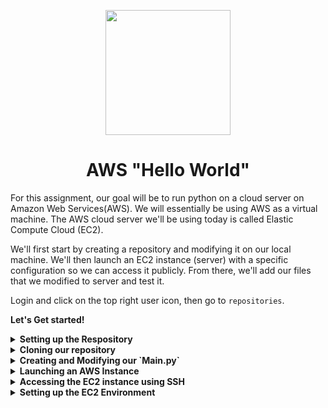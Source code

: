 <p align = "center" draggable=”false” ><img src="https://user-images.githubusercontent.com/37101144/161836199-fdb0219d-0361-4988-bf26-48b0fad160a3.png" 
     width="200px"
     height="auto"/>
</p>



# <h1 align="center" id="heading">AWS "Hello World"</h1>

For this assignment, our goal will be to run python on a cloud server on Amazon Web Services(AWS). We will essentially be using AWS as a virtual machine. The AWS cloud server we'll be using today is called Elastic Compute Cloud (EC2).

We'll first start by creating a repository and modifying it on our local machine. We'll then launch an EC2 instance (server) with a specific configuration so we can access it publicly. From there, we'll add our files that we modified to server and test it.

Login and click on the top right user icon, then go to `repositories`. 

<b>Let's Get started!</b>

<details>
     <summary><b>Setting up the Respository</b></summary>

#### Creating our Repository

Login to GitHub and navigate to your repositories.

<p align="center">
  <img src="https://user-images.githubusercontent.com/37101144/162326947-3bfb4451-9854-41e8-9014-a02ed1322d66.png">
</p>



When viewing the respository page, click on `New` and proceed to create your repo.

<p align="center">
  <img src="https://user-images.githubusercontent.com/37101144/162327218-e1429ab2-2b24-4822-95bf-4411c2eb4a84.png">
</p>
<hr>

**Filling Respository Details**

Create the repository by inputting the following:
* `Repo name`
* `Repo description`
* Make repo `public`
* Add a `README`
* Add `.gitignore` (Python template)
* Add `license` (choose MIT)

Then click `Create Repository`.

<p align="center">
  <img src="https://user-images.githubusercontent.com/37101144/162327471-262a0931-c188-4976-8185-e70c4d108f71.png">
</p>
     
</details>

<details>
     <summary><b>Cloning our repository</b></summary>

<br>

Launch `Ubuntu` from our `Terminal App` (or your preferred terminal that has Conda configured)
<br>

![WindowsTerminal](https://user-images.githubusercontent.com/72572922/160048214-37f08855-8b29-4c13-9d25-e0f69806f752.jpg)

In Ubuntu, create a new folder called `week3_assignment` and `cd` into it.

![image](https://user-images.githubusercontent.com/72572922/164912163-3b67f2f0-ff94-419b-9313-1ab6c44ed76a.png)

Copy the link from your newly created repository and clone it on your machine using `git clone [your repository link]` and `cd` into the repository.

![image](https://user-images.githubusercontent.com/72572922/164912311-f1c3856a-4777-482c-b567-470fec83ebc8.png)

![image](https://user-images.githubusercontent.com/72572922/164912559-7cf0eba2-5d7d-419c-bda6-bc7baaec3e3a.png)

</details>

<details>
     <summary><b>Creating and Modifying our `Main.py`</b></summary>
     
<br>

![image](https://user-images.githubusercontent.com/72572922/164912613-1d0bbda1-5681-4215-97ca-ba178dd9dca1.png)

Click on `main.py` on the left side bar. Add the following code block and save the file.

``` python
Print("Hello AWS World!")
```
![image](https://user-images.githubusercontent.com/72572922/164912678-b28ea859-7fb6-46f9-b2e0-d22b0cecb53c.png)

### Updating the Repository with our Modified File

<br>

Click on the version control button on the left side bar.

![image](https://user-images.githubusercontent.com/72572922/164912767-412e7ea3-483c-4abd-8a80-f8bf72a9c919.png)

Click on the `+` button to stage the `main.py` file.

![image](https://user-images.githubusercontent.com/72572922/164912818-3eccfa41-572c-434e-a244-3cadde42290a.png)

Click the check mark button to commit the changes. 
![image](https://user-images.githubusercontent.com/72572922/164912901-98fdfcc9-21e6-4dc7-8f3d-0477fa76fc34.png)

Click on `Save All & Commit`

![image](https://user-images.githubusercontent.com/72572922/164913064-3fd0b27f-bd4c-4c3e-ae49-6d71132b2df4.png)

Enter any description for the commit and hit `enter`.

![image](https://user-images.githubusercontent.com/72572922/164913127-2e379a66-4880-4098-bbe3-f1d02ae9c3f6.png)

Click on `Sync Changes` on the left side bar.

![image](https://user-images.githubusercontent.com/72572922/164913186-5146ff20-283b-4af5-96b7-c332af0025b4.png)

Click on `View` and then `Terminal`
![image](https://user-images.githubusercontent.com/72572922/164913552-d67a40cb-9aed-4850-8237-cd907002b683.png)

![image](https://user-images.githubusercontent.com/72572922/164913618-9a07fd0c-87c2-4fc6-8f79-be866761e020.png)

</details>

<details>
     <summary><b>Launching an AWS Instance</b></summary>

Go to `https://aws.amazon.com/ec2/` and sign in to the console on the top right.

![image](https://user-images.githubusercontent.com/72572922/164913952-b7f46605-5c2c-4950-9383-82e0f66c5a6f.png)

Log in with your information

![image](https://user-images.githubusercontent.com/72572922/164914070-7accba62-2ace-4b9d-bc30-2405f0d904cd.png)

Click on `EC2`

![image](https://user-images.githubusercontent.com/72572922/164914324-c65c778e-d9d5-41b6-814e-ff9738d26173.png)

Click on `Instances`
![image](https://user-images.githubusercontent.com/72572922/164914373-e46c5ad0-f48f-4a49-8eb0-6708727504d3.png)

Click on `Launch Instances`
![image](https://user-images.githubusercontent.com/72572922/164914415-3ec7d438-9aa1-4e4d-9aba-794f7f91c6d7.png)

Give a unique name to your EC2 Instance
![image](https://user-images.githubusercontent.com/72572922/164914471-2dc15667-1ec5-4aab-abc5-1fa76d618c57.png)

![image](https://user-images.githubusercontent.com/72572922/164914471-2dc15667-1ec5-4aab-abc5-1fa76d618c57.png)

Choose your keypair. If you haven't created one yet, please create one and it will download a `.pem` file. You will use this key to access your EC2 instance using SSH.

![image](https://user-images.githubusercontent.com/72572922/164914693-18868de2-07a7-47d1-ad3a-8781fb75ac4f.png)

![image](https://user-images.githubusercontent.com/72572922/164914525-98bb8c61-833a-49f8-a260-076697289d4d.png)

Click on the `Edit` button under network settings.

![image](https://user-images.githubusercontent.com/72572922/164914793-83190741-506e-4d28-9f46-adba86f4a5b2.png)

Change the `VPC` to `Project VPC`

![image](https://user-images.githubusercontent.com/72572922/164914833-586f5f8b-1358-4538-a7d1-aa85f6271851.png)

![image](https://user-images.githubusercontent.com/72572922/164914852-437c7742-c16d-43ed-ad5b-84ff3fda4bac.png)

Click on `subnet mask` and choose the `PUBLIC east` `1a` or `1b`.

![image](https://user-images.githubusercontent.com/72572922/164914896-b542674a-a1b5-4b8c-992a-c8700afedb98.png)

![image](https://user-images.githubusercontent.com/72572922/164914884-92ac6bcf-0fe4-4844-b2e3-7cd2277ef01c.png)

Click on `Auto-assign Public IP` and choose `Enable`

![image](https://user-images.githubusercontent.com/72572922/164915082-e246b7ca-742f-491b-8ea2-a9c80ef4f8bf.png)


In the `Security Group Rules`
- select `Custom TCP`
- set `Port range` as `8000`
- set `Source type` as `Custom`
- set `Source` as `0.0.0.0/0`
- set description as `Public IP port`

![image](https://user-images.githubusercontent.com/72572922/164915174-83cee798-8952-4877-87bd-f25443248075.png)

It should look like this

![image](https://user-images.githubusercontent.com/72572922/164915458-5c2db6d3-918a-4fc5-a01f-c9d80f1dbef8.png)

We will now add a second security group rule to allow us to access EC2 using SSH.

![image](https://user-images.githubusercontent.com/72572922/164915509-fd542af7-d829-4831-a7f5-77858f3535f0.png)

In this security group rule, we will set the following:
- select `Custom TCP`
- set `Port range` as `22`
- set `Source type` as `Custom`
- set `Source` as `0.0.0.0/0`
- set description as `SSH to Desktop`

![image](https://user-images.githubusercontent.com/72572922/164915583-f9b7b836-9568-4973-b7d1-8bfbf9e3f492.png)

We can now launch our instance. Click `Launch Instance`.

![image](https://user-images.githubusercontent.com/72572922/164915629-c3b84572-3be9-4bdc-bc6c-d404f6b3cf8b.png)

Click on `View all instances`

![image](https://user-images.githubusercontent.com/72572922/164915673-54850a0e-4e56-47d4-ad77-2616ffba5ff1.png)

Click on your instance ID. If you don't see your instance, simply refresh the page.

![image](https://user-images.githubusercontent.com/72572922/164915737-a9bbfe33-3903-4ac1-8206-a372a1372175.png)

Click on the instance id corresponding to your instance name

![image](https://user-images.githubusercontent.com/72572922/164915766-bc1c3f3a-30f1-42b5-9077-6fd9a242f82e.png)


Wait until the instance state is `running`. If it's not running, feel free to refresh the page. Then click `Connect`

![image](https://user-images.githubusercontent.com/72572922/164915808-43d71b78-ddc6-4244-805b-df7e4d102a1c.png)

Click on `SSH Client`. There, you will find instructions on how to connect using the `.pem` file you downloaded earlier.

![image](https://user-images.githubusercontent.com/72572922/164915892-548daff5-c460-4ab0-b866-d30757e857c7.png)

</details>

<details>
     <summary><b>Accessing the EC2 instance using SSH</b></summary>

Let's jump back to VS Code with our `Terminal` window open inside.

![image](https://user-images.githubusercontent.com/72572922/164916200-d15b75cd-f20d-4d4f-912a-3ff58105d8e6.png)



`cd ..` up one folder and copy the `.pem` file from your download directory into the current folder using the following command:
```bash
cp -R DIRECTORY_TO_YOUR_PEM .
```
<b>Make sure you add the `.` at the end to copy to your current directory</b>

![image](https://user-images.githubusercontent.com/72572922/164916438-2b4960e1-883e-4c3d-a6a8-17bd80dfbb0e.png)

Next, we'll change the permission on the `.pem` file. Enter the following code block
```bash
chmod 400 YOUR_PEM_FILE.pem
```

![image](https://user-images.githubusercontent.com/72572922/164917047-188bce88-15df-4329-b3e1-df7159cc2de4.png)

In the `Connect to instance` window, copy the `SSH` command by clicking the copy button.

![image](https://user-images.githubusercontent.com/72572922/164916917-0d626a51-2d75-4e4b-bd20-1df1e2f02bfd.png)

Paste that command in terminal and confirm by type `yes` when prompted about connecting.

![image](https://user-images.githubusercontent.com/72572922/164919176-4488d88b-c723-4be6-a079-d439a4fcf475.png)

</details>

<details>
     <summary><b>Setting up the EC2 Environment</b></summary>

<br>

Copy and paste the first line to update `yum` (your package manager). We'll also install `git` using the second command.
``` bash
sudo update yum -y
```
``` bash
sudo yum install git -y
```

![image](https://user-images.githubusercontent.com/72572922/164928584-89342d8d-aad2-4f8b-9f94-3927964f5ebb.png)

We'll then download `Anaconda`

```bash
wget https://repo.anaconda.com/archive/Anaconda3-2021.11-Linux-x86_64.sh
```
![image](https://user-images.githubusercontent.com/72572922/164933544-c289403c-f6d1-41d7-9aa8-5f71d9e32ec5.png)

![image](https://user-images.githubusercontent.com/72572922/164933698-55c13d3c-54c9-44a2-8237-1cbae6bd8e1b.png)

``` bash
bash Anaconda3-2021.11-Linux-x86_64.sh
```

![image](https://user-images.githubusercontent.com/72572922/164933715-4f2f9f6c-fb6a-4f89-828e-a00886f8ac1f.png)

![image](https://user-images.githubusercontent.com/72572922/164933727-0d3e0908-3e98-4b7a-b229-a05e2798f219.png)

You can hit <kbd>space</kbd> key a few times to jump through the documentation. Type `yes` to the prompt about accepting the license terms and hit <kbd>Enter</kbd>.

![image](https://user-images.githubusercontent.com/72572922/164933822-bd3c82ed-59a8-4271-bd3c-c53726fa6ca2.png)

Answer `yes` to the prompt about initializing `conda init` and press <kbd>Enter</kbd>

![image](https://user-images.githubusercontent.com/72572922/164933956-4ab7e4bf-c9ad-4720-a47c-716815196a76.png)

Copy the following code block to update your bashrc file and access `conda`

``` bash
source ~/.bashrc
```

![image](https://user-images.githubusercontent.com/72572922/164934017-b1770c9c-9a37-485a-9320-8dd0cb8548da.png)

Let's clone our repository from before in EC2 with its updates using the following

``` bash
git clone YOUR_REPO_LINK@GIT
```
![image](https://user-images.githubusercontent.com/72572922/164934244-fdec6d85-bf39-4da7-8acc-e60fb61d5f76.png)

`cd` into your git directory and run your `main.py`
![image](https://user-images.githubusercontent.com/72572922/164934368-c804f0ae-70c2-4ba7-8801-9cff1149ec1a.png)
![image](https://user-images.githubusercontent.com/72572922/164934404-adc26b53-cd95-44f1-bd02-f94e70584af5.png)

#### Great work! You've just run your code on AWS!
In the future we can continuously make updates from our local machine and push them to our EC2 instance, taking full advantage of the instance hardware!
     
</details>
